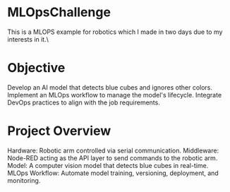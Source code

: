 # MLOpsChallenge
This is a MLOPS example for robotics which I made in two days due to my interests in it.\

# Objective
Develop an AI model that detects blue cubes and ignores other colors.
Implement an MLOps workflow to manage the model's lifecycle.
Integrate DevOps practices to align with the job requirements.

# Project Overview
Hardware: Robotic arm controlled via serial communication.
Middleware: Node-RED acting as the API layer to send commands to the robotic arm.
Model: A computer vision model that detects blue cubes in real-time.
MLOps Workflow: Automate model training, versioning, deployment, and monitoring.

